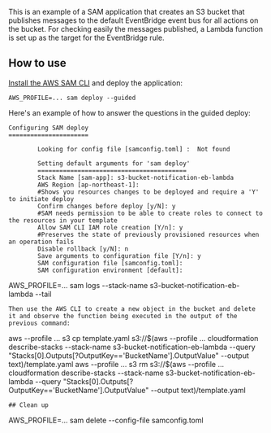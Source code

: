 This is an example of a SAM application that creates an S3 bucket that publishes messages to the default EventBridge event bus for all actions on the bucket. For checking easily the messages published, a Lambda function is set up as the target for the EventBridge rule.

## How to use
[Install the AWS SAM CLI](https://docs.aws.amazon.com/serverless-application-model/latest/developerguide/install-sam-cli.html) and deploy the application:
```
AWS_PROFILE=... sam deploy --guided
```
Here's an example of how to answer the questions in the guided deploy:
```
Configuring SAM deploy
======================

        Looking for config file [samconfig.toml] :  Not found

        Setting default arguments for 'sam deploy'
        =========================================
        Stack Name [sam-app]: s3-bucket-notification-eb-lambda
        AWS Region [ap-northeast-1]:
        #Shows you resources changes to be deployed and require a 'Y' to initiate deploy
        Confirm changes before deploy [y/N]: y
        #SAM needs permission to be able to create roles to connect to the resources in your template
        Allow SAM CLI IAM role creation [Y/n]: y
        #Preserves the state of previously provisioned resources when an operation fails
        Disable rollback [y/N]: n
        Save arguments to configuration file [Y/n]: y
        SAM configuration file [samconfig.toml]:
        SAM configuration environment [default]:

```
AWS_PROFILE=... sam logs --stack-name s3-bucket-notification-eb-lambda --tail
```
Then use the AWS CLI to create a new object in the bucket and delete it and observe the function being executed in the output of the previous command:
```
aws --profile ... s3 cp template.yaml s3://$(aws --profile ... cloudformation describe-stacks --stack-name s3-bucket-notification-eb-lambda --query "Stacks[0].Outputs[?OutputKey=='BucketName'].OutputValue" --output text)/template.yaml
aws --profile ... s3 rm s3://$(aws --profile ... cloudformation describe-stacks --stack-name s3-bucket-notification-eb-lambda --query "Stacks[0].Outputs[?OutputKey=='BucketName'].OutputValue" --output text)/template.yaml
```
## Clean up
```
AWS_PROFILE=... sam delete --config-file samconfig.toml
```
